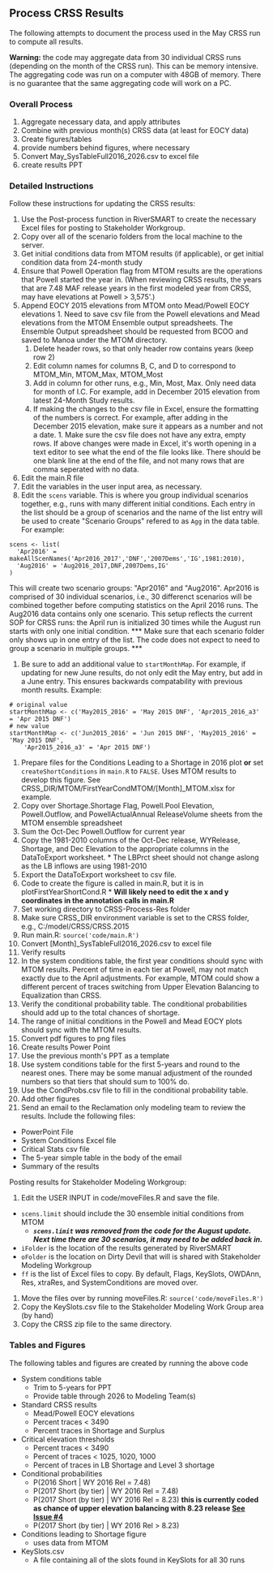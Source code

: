 ## Process CRSS Results

The following attempts to document the process used in the May CRSS run to compute all 
results. 

**Warning:** the code may aggregate data from 30 individual CRSS runs (depending on the month of the CRSS run). This can be memory intensive. The aggregating code was run on a computer with 48GB of memory. There is no guarantee that the same aggregating code will work on a PC. 

### Overall Process  

1. Aggregate necessary data, and apply attributes
1. Combine with previous month(s) CRSS data (at least for EOCY data)
1. Create figures/tables
  1. provide numbers behind figures, where necessary 
1. Convert May_SysTableFull2016_2026.csv to excel file
1. create results PPT

### Detailed Instructions

Follow these instructions for updating the CRSS results:

1. Use the Post-process function in RiverSMART to create the necessary Excel files for posting to Stakeholder Workgroup. 
1. Copy over all of the scenario folders from the local machine to the server.
1. Get initial conditions data from MTOM results (if applicable), or get initial condition data from 24-month study
  1. Ensure that Powell Operation flag from MTOM results are the operations that Powell started the year in. (When reviewing CRSS results, the years that are 7.48 MAF release years in the first modeled year from CRSS, may have elevations at Powell > 3,575'.)  
  1. Append EOCY 2015 elevations from MTOM onto Mead/Powell EOCY elevations
    1. Need to save csv file from the Powell elevations and Mead elevations from the MTOM Ensemble output spreadsheets. The Ensemble Output spreadsheet should be requested from BCOO and saved to Manoa under the MTOM directory.
      1. Delete header rows, so that only header row contains years (keep row 2)
      1. Edit column names for columns B, C, and D to correspond to MTOM_Min, MTOM_Max, MTOM_Most
      1. Add in column for other runs, e.g., Min, Most, Max. Only need data for month of I.C. For example, add in December 2015 elevation from latest 24-Month Study results.
      1. If making the changes to the csv file in Excel, ensure the formatting of the numbers is correct. For example, after adding in the December 2015 elevation, make sure it appears as a number and not a date.
    1. Make sure the csv file does not have any extra, empty rows. If above changes were made in Excel, it's worth opening in a text editor to see what the end of the file looks like. There should be one blank line at the end of the file, and not many rows that are comma seperated with no data.
1. Edit the main.R file
  1. Edit the variables in the user input area, as necessary.
  1. Edit the `scens` variable. This is where you group individual scenarios together, e.g., runs with many different initial conditions. Each entry in the list should be a group of scenarios and the name of the list entry will be used to create "Scenario Groups" refered to as `Agg` in the data table. For example:
  ```
  scens <- list(
    'Apr2016' = makeAllScenNames('Apr2016_2017','DNF','2007Dems','IG',1981:2010),
    'Aug2016' = 'Aug2016_2017,DNF,2007Dems,IG'
  )
  ```
  This will create two scenario groups: "Apr2016" and "Aug2016". Apr2016 is comprised of 30 individual scenarios, i.e., 30 differenct scenarios will be combined together before computing statistics on the April 2016 runs. The Aug2016 data contains only one scenario. This setup reflects the current SOP for CRSS runs: the April run is initialized 30 times while the August run starts with only one initial condition.
  *** Make sure that each scenario folder only shows up in one entry of the list. The code does not expect to need to group a scenario in multiple groups. ***
  1. Be sure to add an additional value to `startMonthMap`. For example, if updating for new June results, do not only edit the May entry, but add in a June entry. This ensures backwards compatability with previous month results. Example:
  ```
  # original value
  startMonthMap <- c('May2015_2016' = 'May 2015 DNF', 'Apr2015_2016_a3' = 'Apr 2015 DNF')
  # new value
  startMonthMap <- c('Jun2015_2016' = 'Jun 2015 DNF', 'May2015_2016' = 'May 2015 DNF', 
	  'Apr2015_2016_a3' = 'Apr 2015 DNF')
  ```
1. Prepare files for the Conditions Leading to a Shortage in 2016 plot **or** set `createShortConditions` in `main.R` to `FALSE`. Uses MTOM results to develop this figure. See CRSS_DIR/MTOM/FirstYearCondMTOM/[Month]_MTOM.xlsx for example.
  1. Copy over Shortage.Shortage Flag, Powell.Pool Elevation, Powell.Outflow, and PowellActualAnnual ReleaseVolume sheets from the MTOM ensemble spreadsheet
  1. Sum the Oct-Dec Powell.Outflow for current year
  1. Copy the 1981-2010 columns of the Oct-Dec release, WYRelease, Shortage, and Dec Elevation to the appropriate columns in the DataToExport worksheet.
    * The LBPrct sheet should not change aslong as the LB inflows are using 1981-2010
  1. Export the DataToExport worksheet to csv file.
  1. Code to create the figure is called in main.R, but it is in plotFirstYearShortCond.R
    * **Will likely need to edit the x and y coordinates in the annotation calls in main.R**
1. Set working directory to CRSS-Process-Res folder
1. Make sure CRSS_DIR environment variable is set to the CRSS folder, e.g., C:/model/CRSS/CRSS.2015
1. Run main.R: `source('code/main.R')`
1. Convert [Month]_SysTableFull2016_2026.csv to excel file
1. Verify results
  1. In the system conditions table, the first year conditions should sync with MTOM results. Percent of time in each tier at Powell, may not match exactly due to the April adjustments. For example, MTOM could show a different percent of traces switching from Upper Elevation Balancing to Equalization than CRSS. 
  1. Verify the conditional probability table. The conditional probabilities should add up to the total chances of shortage.
  1. The range of iniitial conditions in the Powell and Mead EOCY plots should sync with the MTOM results.
1. Convert pdf figures to png files
1. Create results Power Point
  1. Use the previous month's PPT as a template
  1. Use system conditions table for the first 5-years and round to the nearest ones. There may be some manual adjustment of the rounded numbers so that tiers that should sum to 100% do.
  1. Use the CondProbs.csv file to fill in the conditional probability table.
  1. Add other figures
1. Send an email to the Reclamation only modeling team to review the results. Include the following files:
  * PowerPoint File
  * System Conditions Excel file
  * Critical Stats csv file
  * The 5-year simple table in the body of the email
  * Summary of the results
  
Posting results for Stakeholder Modeling Workgroup:
1. Edit the USER INPUT in code/moveFiles.R and save the file.
  * `scens.limit` should include the 30 ensemble initial conditions from MTOM
    * ***`scens.limit` was removed from the code for the August update. Next time there are 30 scenarios, it may need to be added back in.***
  * `iFolder` is the location of the results generated by RiverSMART 
  * `oFolder` is the location on Dirty Devil that will is shared with Stakeholder Modeling Workgroup
  * `ff` is the list of Excel files to copy. By default, Flags, KeySlots, OWDAnn, Res, xtraRes, and SystemConditions are moved over.
1. Move the files over by running moveFiles.R: `source('code/moveFiles.R')`
1. Copy the KeySlots.csv file to the Stakeholder Modeling Work Group area (by hand)
1. Copy the CRSS zip file to the same directory.

### Tables and Figures

The following tables and figures are created by running the above code
  
* System conditions table
  * Trim to 5-years for PPT
  * Provide table through 2026 to Modeling Team(s)
* Standard CRSS results
  * Mead/Powell EOCY elevations
  * Percent traces < 3490 
  * Percent traces in Shortage and Surplus
* Critical elevation thresholds
  * Percent traces < 3490 
  * Percent of traces < 1025, 1020, 1000
  * Percent of traces in LB Shortage and Level 3 shortage
* Conditional probabilities
  * P(2016 Short | WY 2016 Rel = 7.48)
  * P(2017 Short (by tier) | WY 2016 Rel = 7.48)
  * P(2017 Short (by tier) | WY 2016 Rel = 8.23) **this is currently coded as chance of upper 
    elevation balancing with 8.23 release [See Issue #4](https://github.com/rabutler/Process-CRSS-Res/issues/4)**
  * P(2017 Short (by tier) | WY 2016 Rel > 8.23)
* Conditions leading to Shortage figure
  * uses data from MTOM
* KeySlots.csv
  * A file containing all of the slots found in KeySlots for all 30 runs
	
